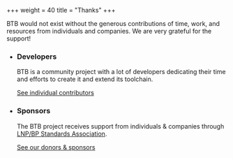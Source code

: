+++
weight = 40
title = "Thanks"
+++

BTB would not exist without the generous contributions of time, work, 
and resources from individuals and companies. We are very grateful 
for the support!

* ### Developers

  BTB is a community project with a lot of developers dedicating their
  time and efforts to create it and extend its toolchain.

  <div class="button button-secondary"><a href="/thanks/devs">
    See individual contributors
  </a></div>

* ### Sponsors

  The BTB project receives support from individuals & companies through 
  [LNP/BP Standards Association](https://www.lnp-bp.org). 

  <div class="button button-secondary"><a href="/thanks/sponsors">
    See our donors & sponsors
  </a></div>

